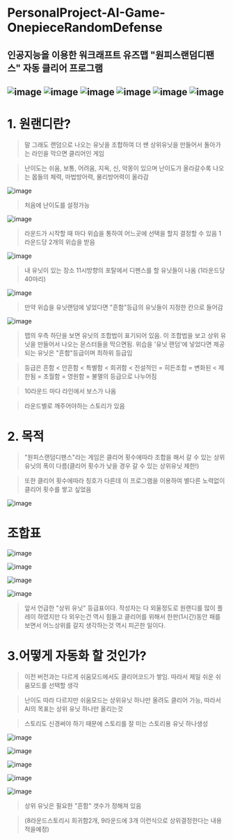 # PersonalProject-AI-Game-OnepieceRandomDefense
## 인공지능을 이용한 워크래프트 유즈맵 "원피스랜덤디팬스" 자동 클리어 프로그램
![image](https://user-images.githubusercontent.com/69561410/127288286-99fe75ad-5ad9-48bb-898a-1ab659668884.png)
![image](https://user-images.githubusercontent.com/69561410/127288324-0f62430b-d882-4217-a2f4-15cfb7b78db4.png)
![image](https://user-images.githubusercontent.com/69561410/127288356-fdc13bb3-6268-4f45-8832-f55ab90ce35e.png)
![image](https://user-images.githubusercontent.com/69561410/127288387-f911f1f2-95a9-4332-a301-291d95e581cb.png)
![image](https://user-images.githubusercontent.com/69561410/127288401-c8570797-6026-4cb7-a787-2d9860ae141c.png)
![image](https://user-images.githubusercontent.com/69561410/127288416-c8e1a709-4a67-4125-8e18-f1c0e9d3a74f.png)
---

# 1. 원랜디란?

>말 그래도 랜덤으로 나오는 유닛을 조합하여 더 쌘 상위유닛을 만들어서 돌아가는 라인을 막으면 클리어인 게임

>난이도는 쉬움, 보통, 어려움, 지옥, 신, 악몽이 있으며 난이도가 올라갈수록 나오는 몹들의 체력, 마법방어력, 물리방어력이 올라감

![image](https://user-images.githubusercontent.com/69561410/127293981-315e2d9c-fda5-4071-82ab-1347fdb5cd3b.png)

>처음에 난이도를 설정가능

![image](https://user-images.githubusercontent.com/69561410/127294284-f06d2b6b-edd6-4c77-b903-8e3e48557efe.png)

>라운드가 시작할 때 마다 위습을 통하여 어느곳에 선택을 할지 결정할 수 있음 1라운드당 2개의 위습을 받음

![image](https://user-images.githubusercontent.com/69561410/127294556-bc16d43c-1257-400e-a315-07ee4e186653.png)

>내 유닛이 있는 장소 11시방향의 포탈에서 디펜스를 할 유닛들이 나옴 (1라운드당 40마리)

![image](https://user-images.githubusercontent.com/69561410/127294874-e50b9b1e-60fa-48c0-9135-c3010af9f6ed.png)

>만약 위습을 유닛랜덤에 넣었다면 "흔함"등급의 유닛들이 지정한 칸으로 들어감

![image](https://user-images.githubusercontent.com/69561410/127295165-8e90569a-80cf-4999-b69f-31653101c607.png)

>맵의 우측 하단을 보면 유닛의 조합법이 표기되어 있음. 이 조합법을 보고 상위 유닛을 만들어서 나오는 몬스터들을 막으면됨. 위습을 '유닛 랜덤'에 넣었다면 제공되는 유닛은 "흔함"등급이며 최하위 등급임

>등급은 흔함 < 안흔함 < 특별함 < 희귀함 < 전설적인 = 히든조합 = 변화된 < 제한됨 = 초월함 = 영원함 = 불멸의 등급으로 나누어짐

>10라운드 마다 라인에서 보스가 나옴

>라운드별로 깨주어야하는 스토리가 있음

# 2. 목적
> "원피스랜덤디팬스"라는 게임은 클리어 횟수에따라 조합을 해서 갈 수 있는 상위유닛의 폭이 다름(클리어 횟수가 낮을 경우 갈 수 있는 상위유닛 제한!)

> 또한 클리어 횟수에따라 칭호가 다른데 이 프로그램을 이용하여 별다른 노력없이 클리어 횟수를 쌓고 싶었음

![image](https://user-images.githubusercontent.com/69561410/127290102-e08bcb57-7f4e-41e9-ae83-23aba8382be6.png)

# 조합표

![image](https://user-images.githubusercontent.com/69561410/127299306-10e826da-6a18-469d-b607-bfc406b77d5f.png)

![image](https://user-images.githubusercontent.com/69561410/127299394-dc8a73cd-8322-4b59-bff6-e7d9e7afe7c1.png)

![image](https://user-images.githubusercontent.com/69561410/127299464-8eda3c1b-fd3e-4401-8bc7-c4ddbfc35bc2.png)

![image](https://user-images.githubusercontent.com/69561410/127299504-4b84d845-736f-4ca0-a442-25791630d644.png)

>앞서 언급한 "상위 유닛" 등급표이다. 작성자는 다 외울정도로 원랜디를 많이 플레이 하였지만 다 외우는건 역시 힘들고 클리어를 위해서 한판(1시간)동안 패를 보면서 어느상위를 갈지 생각하는것 역시 피곤한 일이다.


# 3.어떻게 자동화 할 것인가?

>이전 버전과는 다르게 쉬움모드에서도 클리어코드가 쌓임. 따라서 제일 쉬운 쉬움모드를 선택할 생각

>난이도 따라 다르지만 쉬움모드는 상위유닛 하나만 올려도 클리어 가능, 따라서 AI의 목표는 상위 유닛 하나만 올리는것

>스토리도 신경써야 하기 때문에 스토리를 잘 미는 스토리용 유닛 하나생성

![image](https://user-images.githubusercontent.com/69561410/127300755-048dff42-e0f3-48d9-8703-671f8d857362.png)

![image](https://user-images.githubusercontent.com/69561410/127300930-f84c8d93-a36e-44bf-9347-bf132ee6ce5d.png)

![image](https://user-images.githubusercontent.com/69561410/127300979-02ef6f20-3c50-43ab-b287-8153ebd1e281.png)

![image](https://user-images.githubusercontent.com/69561410/127301021-ad3964e5-b081-4363-ad06-7cd128c3c4ce.png)

![image](https://user-images.githubusercontent.com/69561410/127301091-7498cc88-d1a3-42d8-ab7b-8bc8bf337eec.png)

>상위 유닛은 필요한 "흔함" 갯수가 정해져 있음

>(8라운드스토리시 희귀함2개, 9라운드에 3개 이런식으로 상위결정한다는 내용 적을예정)
